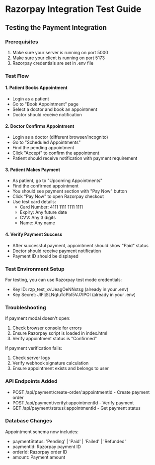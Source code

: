 # Razorpay Integration Test Guide

## Testing the Payment Integration

### Prerequisites

1. Make sure your server is running on port 5000
2. Make sure your client is running on port 5173
3. Razorpay credentials are set in .env file

### Test Flow

#### 1. Patient Books Appointment

- Login as a patient
- Go to "Book Appointment" page
- Select a doctor and book an appointment
- Doctor should receive notification

#### 2. Doctor Confirms Appointment

- Login as a doctor (different browser/incognito)
- Go to "Scheduled Appointments"
- Find the pending appointment
- Click "Accept" to confirm the appointment
- Patient should receive notification with payment requirement

#### 3. Patient Makes Payment

- As patient, go to "Upcoming Appointments"
- Find the confirmed appointment
- You should see payment section with "Pay Now" button
- Click "Pay Now" to open Razorpay checkout
- Use test card details:
  - Card Number: 4111 1111 1111 1111
  - Expiry: Any future date
  - CVV: Any 3 digits
  - Name: Any name

#### 4. Verify Payment Success

- After successful payment, appointment should show "Paid" status
- Doctor should receive payment notification
- Payment ID should be displayed

### Test Environment Setup

For testing, you can use Razorpay test mode credentials:

- Key ID: rzp_test_xvUeagOeNNxtsg (already in your .env)
- Key Secret: JIFIjSLNqtuTcPbI5VJ7IPOI (already in your .env)

### Troubleshooting

If payment modal doesn't open:

1. Check browser console for errors
2. Ensure Razorpay script is loaded in index.html
3. Verify appointment status is "Confirmed"

If payment verification fails:

1. Check server logs
2. Verify webhook signature calculation
3. Ensure appointment exists and belongs to user

### API Endpoints Added

- POST /api/payment/create-order/:appointmentId - Create payment order
- POST /api/payment/verify/:appointmentId - Verify payment
- GET /api/payment/status/:appointmentId - Get payment status

### Database Changes

Appointment schema now includes:

- paymentStatus: 'Pending' | 'Paid' | 'Failed' | 'Refunded'
- paymentId: Razorpay payment ID
- orderId: Razorpay order ID
- amount: Payment amount
